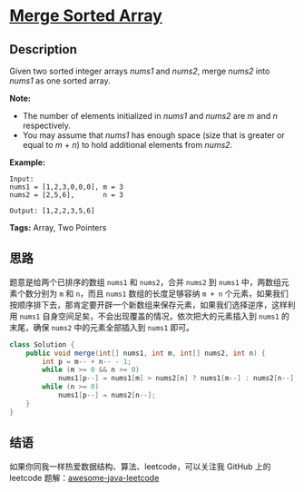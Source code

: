# [Merge Sorted Array][title]

## Description

Given two sorted integer arrays *nums1* and *nums2*, merge *nums2* into *nums1* as one sorted array.

**Note:**

- The number of elements initialized in *nums1* and *nums2* are *m* and *n* respectively.
- You may assume that *nums1* has enough space (size that is greater or equal to *m* + *n*) to hold additional elements from *nums2*.

**Example:**

```
Input:
nums1 = [1,2,3,0,0,0], m = 3
nums2 = [2,5,6],       n = 3

Output: [1,2,2,3,5,6]
```

**Tags:** Array, Two Pointers


## 思路

题意是给两个已排序的数组 `nums1` 和 `nums2`，合并 `nums2` 到 `nums1` 中，两数组元素个数分别为 `m` 和 `n`，而且 `nums1` 数组的长度足够容纳 `m + n` 个元素，如果我们按顺序排下去，那肯定要开辟一个新数组来保存元素，如果我们选择逆序，这样利用 `nums1` 自身空间足矣，不会出现覆盖的情况，依次把大的元素插入到 `nums1` 的末尾，确保 `nums2` 中的元素全部插入到 `nums1` 即可。

```java
class Solution {
    public void merge(int[] nums1, int m, int[] nums2, int n) {
        int p = m-- + n-- - 1;
        while (m >= 0 && n >= 0)
            nums1[p--] = nums1[m] > nums2[n] ? nums1[m--] : nums2[n--];
        while (n >= 0)
            nums1[p--] = nums2[n--];
    }
}
```


## 结语

如果你同我一样热爱数据结构、算法、leetcode，可以关注我 GitHub 上的 leetcode 题解：[awesome-java-leetcode][ajl]



[title]: https://leetcode.com/problems/merge-sorted-array
[ajl]: https://github.com/Blankj/awesome-java-leetcode
